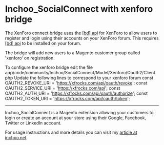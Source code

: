 Inchoo_SocialConnect with xenforo bridge
====================

The XenForo connect bridge uses the [\[bd\] api](https://xenforo.com/community/resources/bd-api.1732/) for XenForo to allow users to register and login using their accounts on your XenForo forum.
This requires [\[bd\] api](https://xenforo.com/community/resources/bd-api.1732/) to be installed on your forum.

The bridge will add new users to a Magento customer group called 'xenforo' on registration.

To configure the xenforo bridge edit the file app/code/community/Inchoo/SocialConnect/Model/Xenforo/Oauth2/Client.php 
Update the following lines to correspond to your xenforo forum
const OAUTH2_REVOKE_URI = 'https://xfrocks.com/api/oauth/revoke';
const OAUTH2_SERVICE_URI = 'https://xfrocks.com/api';
const OAUTH2_AUTH_URI = 'https://xfrocks.com/api/oauth/authorize';
const OAUTH2_TOKEN_URI = 'https://xfrocks.com/api/oauth/token';

--------------------

Inchoo_SocialConnect is a Magento extension allowing your customers to login or create an account at your store using their Google, Facebook, Twitter or LinkedIn account.

For usage instructions and more details you can visit my [article at inchoo.net](http://inchoo.net/ecommerce/magento/social-connect-magento-extension/).
